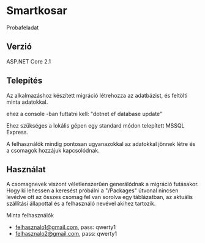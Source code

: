 ﻿# Smartkosar
Probafeladat

## Verzió
ASP.NET Core 2.1

## Telepítés
Az alkalmazáshoz készített migráció létrehozza az adatbázist, és feltölti minta adatokkal.

ehez a console -ban futtatni kell: "dotnet ef database update"

Ehez szükséges a lokális gépen egy standard módon telepített MSSQL Express.

A felhasználók mindig pontosan ugyanazokkal az adatokkal jönnek létre és a csomagok
hozzájuk kapcsolódnak.

## Használat
A csomagnevek viszont véletlenszerűen generálódnak a migráció futásakor.
Hogy ki lehessen a keresést próbálni a "/Packages" útvonal nincsen levédve
ott az összes csomag fel van sorolva egy táblázatban, az aktuális szállítási
állapottal és a felhasználó nevével akihez tartozik.

Minta felhasználók
- felhasznalo1@gmail.com, pass: qwerty1
- felhasznalo2@gmail.com, pass: qwerty1
